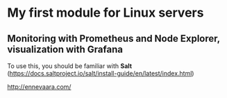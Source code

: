 # My first module for Linux servers

## Monitoring with Prometheus and Node Explorer, visualization with Grafana

To use this, you should be familiar with **Salt** (https://docs.saltproject.io/salt/install-guide/en/latest/index.html)

http://ennevaara.com/
